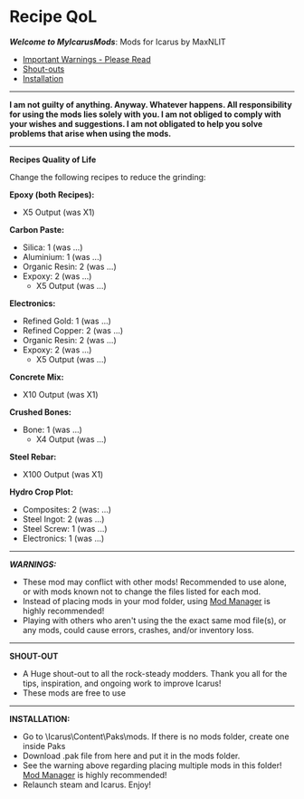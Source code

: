 # Recipe QoL
*__Welcome to MyIcarusMods__*: Mods for Icarus by MaxNLIT

* [Important Warnings - Please Read](#warnings)
* [Shout-outs](#shouts)
* [Installation](#install)

---
**I am not guilty of anything. Anyway. Whatever happens. All responsibility for using the mods lies solely with you. I am not obliged to comply with your wishes and suggestions. I am not obligated to help you solve problems that arise when using the mods.**

---
**Recipes Quality of Life** 

Change the following recipes to reduce the grinding:

**Epoxy (both Recipes):**
  * X5 Output (was X1)

**Carbon Paste:**
* Silica: 1 (was ...)
* Aluminium: 1 (was ...)
* Organic Resin: 2 (was ...)
* Expoxy: 2 (was ...)
  * X5 Output (was ...)

**Electronics:**
* Refined Gold: 1 (was ...)
* Refined Copper: 2 (was ...)
* Organic Resin: 2 (was ...)
* Expoxy: 2 (was ...)
  * X5 Output (was ...)

**Concrete Mix:**
  * X10 Output (was X1)

**Crushed Bones:**
* Bone: 1 (was ...)
  * X4 Output (was ...)

**Steel Rebar:**
  * X100 Output (was X1)

**Hydro Crop Plot:**
* Composites: 2 (was: ...)
* Steel Ingot: 2 (was ...)
* Steel Screw: 1 (was ...)
* Electronics: 1 (was ...)

---

<a name="warnings">*__WARNINGS:__*</a>

* These mod may conflict with other mods! Recommended to use alone, or with mods known not to change the files listed for each mod.
* Instead of placing mods in your mod folder, using [Mod Manager](https://github.com/Jimk72/Icarus_Software) is highly recommended!
* Playing with others who aren't using the the exact same mod file(s), or any mods, could cause errors, crashes, and/or inventory loss.

---

<a name="shouts">__SHOUT-OUT__</a> 

* A Huge shout-out to all the rock-steady modders. Thank you all for the tips, inspiration, and ongoing work to improve Icarus!
* These mods are free to use

---

<a name="install">__INSTALLATION:__</a>

* Go to \Icarus\Content\Paks\mods. If there is no mods folder, create one inside Paks
* Download .pak file from here and put it in the mods folder.
* See the warning above regarding placing multiple mods in this folder! [Mod Manager](https://github.com/Jimk72/Icarus_Software) is highly recommended! 
* Relaunch steam and Icarus. Enjoy!
